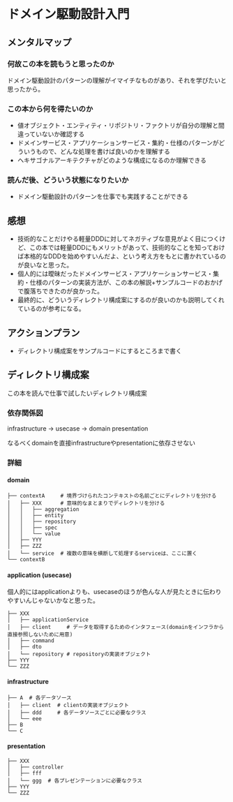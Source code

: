 # ドメイン駆動設計入門

## メンタルマップ

### 何故この本を読もうと思ったのか

ドメイン駆動設計のパターンの理解がイマイチなものがあり、それを学びたいと思ったから。

### この本から何を得たいのか

- 値オブジェクト・エンティティ・リポジトリ・ファクトリが自分の理解と間違っていないか確認する
- ドメインサービス・アプリケーションサービス・集約・仕様のパターンがどういうもので、どんな処理を書けば良いのかを理解する
- ヘキサゴナルアーキテクチャがどのような構成になるのか理解できる

### 読んだ後、どういう状態になりたいか

- ドメイン駆動設計のパターンを仕事でも実践することができる

## 感想

- 技術的なことだけやる軽量DDDに対してネガティブな意見がよく目につくけど、この本では軽量DDDにもメリットがあって、技術的なことを知っておけば本格的なDDDを始めやすいんだよ、という考え方をもとに書かれているのが良いなと思った。
- 個人的には曖昧だったドメインサービス・アプリケーションサービス・集約・仕様のパターンの実装方法が、この本の解説+サンプルコードのおかげで腹落ちできたのが良かった。
- 最終的に、どういうディレクトリ構成案にするのが良いのかも説明してくれているのが参考になる。

## アクションプラン

- ディレクトリ構成案をサンプルコードにするところまで書く

## ディレクトリ構成案

この本を読んで仕事で試したいディレクトリ構成案

### 依存関係図

infrastructure -> usecase -> domain
presentation

なるべくdomainを直接infrastructureやpresentationに依存させない

### 詳細

#### domain

```:
├── contextA     # 境界づけられたコンテキストの名前ごとにディレクトリを分ける
│   ├── XXX      # 意味的なまとまりでディレクトリを分ける
│   │   ├── aggregation
│   │   ├── entity
│   │   ├── repository
│   │   ├── spec
│   │   └── value
│   ├── YYY
│   ├── ZZZ
│   └── service  # 複数の意味を横断して処理するserviceは、ここに置く
└── contextB
```

#### application (usecase)

個人的にはapplicationよりも、usecaseのほうが色んな人が見たときに伝わりやすいんじゃないかなと思った。

```:
├── XXX
│   ├── applicationService
│   ├── client     # データを取得するためのインタフェース(domainをインフラから直接参照しないために用意)
│   ├── command
│   ├── dto
│   └── repository # repositoryの実装オブジェクト
├── YYY
└── ZZZ
```

#### infrastructure

```:
├── A  # 各データソース
│   ├── client  # clientの実装オブジェクト
│   ├── ddd     # 各データソースごとに必要なクラス
│   └── eee
├── B
└── C
```

#### presentation

```:
├── XXX
│   ├── controller
│   ├── fff
│   └── ggg  # 各プレゼンテーションに必要なクラス
├── YYY
└── ZZZ
```

